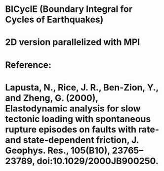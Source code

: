 # BICyclE (Boundary Integral for Cycles of Earthquakes)
# 2D version parallelized with MPI
# 
# Reference:
# Lapusta, N., Rice, J. R., Ben-Zion, Y., and Zheng, G. (2000), Elastodynamic analysis for slow tectonic loading with spontaneous rupture episodes on faults with rate- and state-dependent friction, J. Geophys. Res., 105(B10), 23765–23789, doi:10.1029/2000JB900250.
